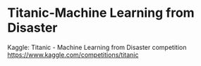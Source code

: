 # Titanic-Machine Learning from Disaster

Kaggle: Titanic - Machine Learning from Disaster competition
https://www.kaggle.com/competitions/titanic
